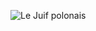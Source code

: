 ![Le Juif polonais](https://upload.wikimedia.org/wikipedia/commons/thumb/9/92/Kabukicho_red_gate_and_colorful_neon_street_signs_at_night%2C_Shinjuku%2C_Tokyo%2C_Japan.jpg/350px-Kabukicho_red_gate_and_colorful_neon_street_signs_at_night%2C_Shinjuku%2C_Tokyo%2C_Japan.jpg)